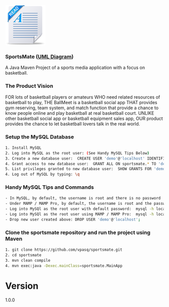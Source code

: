 ![Readme image](readme.png)

### SportsMate ([UML Diagram](https://github.com/vpasq/sportsmate/blob/master/SportsMate_UML.pdf)) 
A Java Maven Project of a sports media application with a focus on basketball.

### The Product Vision 
FOR lots of basketball players or amateurs WHO need related resources of basketball to play, 
THE BallMeet is a basketball social app THAT provides gym reserving, team system, and match 
function that provide a chance to know people online and play basketball at real basketball court. 
UNLIKE other basketball social app or basketball equipment sales app, OUR product provides the 
chance to let basketball lovers talk in the real world. 

### Setup the MySQL Database
```bash
1. Install MySQL
2. Log into MySQL as the root user: (See Handy MySQL Tips Below)
3. Create a new database user:  CREATE USER 'demo'@'localhost' IDENTIFIED BY 'demo';
4. Grant access to new database user:  GRANT ALL ON sportsmate.* TO 'demo'@'localhost';
5. List privileges granted to new database user:  SHOW GRANTS FOR 'demo'@'localhost';  
4. Log out of MySQL by typing: \q
```

### Handy MySQL Tips and Commands
```bash
- In MySQL, by default, the username is root and there is no password
- Under MAMP / MAMP Pro, by default, the username is root and the password is root
- Log into MySQl as the root user with default password:  mysql -h localhost -u root -p
- Log into MySQl as the root user using MAMP / MAMP Pro:  mysql -h localhost -u root -proot
- Drop new user created above: DROP USER 'demo'@'localhost';
```


### Clone the sportsmate repository and run the project using Maven
```bash
1. git clone https://github.com/vpasq/sportsmate.git
2. cd sportsmate
3. mvn clean compile
4. mvn exec:java -Dexec.mainClass=sportsmate.MainApp
```

# Version
1.0.0



